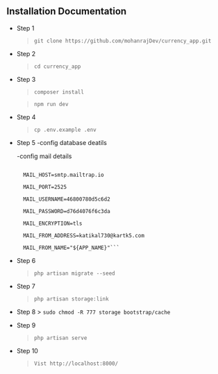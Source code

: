 ## Installation Documentation

- Step 1
  > `git clone https://github.com/mohanrajDev/currency_app.git`

- Step 2
  > `cd currency_app`

- Step 3

  > `composer install `

  > `npm run dev`

- Step 4
  > `cp .env.example .env` 

- Step 5
  -config database deatils

  -config mail details

  ```MAIL_MAILER=smtp

    MAIL_HOST=smtp.mailtrap.io

    MAIL_PORT=2525

    MAIL_USERNAME=46800780d5c6d2

    MAIL_PASSWORD=d76d4076f6c3da

    MAIL_ENCRYPTION=tls

    MAIL_FROM_ADDRESS=katikal730@kartk5.com
    
    MAIL_FROM_NAME="${APP_NAME}"```

- Step 6
   > `php artisan migrate --seed`

- Step 7
    > `php artisan storage:link`

- Step 8
      > `sudo chmod -R 777 storage bootstrap/cache`

- Step 9
     > `php artisan serve`

- Step 10
  > `Vist http://localhost:8000/`
  

